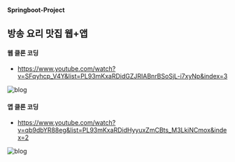 #### Springboot-Project

## 방송 요리 맛집 웹+앱
#### 웹 클론 코딩
- <https://www.youtube.com/watch?v=SFqyhcp_V4Y&list=PL93mKxaRDidGZJRIABnrBSoSjL-i7xyNp&index=3>

![blog](https://postfiles.pstatic.net/MjAxOTEyMTRfMzMg/MDAxNTc2MzE1Mjc3NzU1.fdXU-ET1jQQlAr5OGEEcQySMSQ1Qn7HJQTMfw88uToMg.cRA1Eq9ibIwC7hFTqcJkhpEBWX2_rDbXQEB141jk-mMg.JPEG.getinthere/Screenshot_4.jpg?type=w773)

#### 앱 클론 코딩
- <https://www.youtube.com/watch?v=qb9dbYR88eg&list=PL93mKxaRDidHyyuxZmCBts_M3LkiNCmox&index=2>

![blog](https://postfiles.pstatic.net/MjAxOTEyMTRfOTYg/MDAxNTc2MzE1Mjc3NzY2.8Moox2LX3fP7FUhqp9LnYrMPZEhATOFd_7p5Lbul4T4g.lCoKICx4JeJ_U5UOg9TAHNnd85sgScDxJCINyo-1sYAg.JPEG.getinthere/Screenshot_5.jpg?type=w773)
